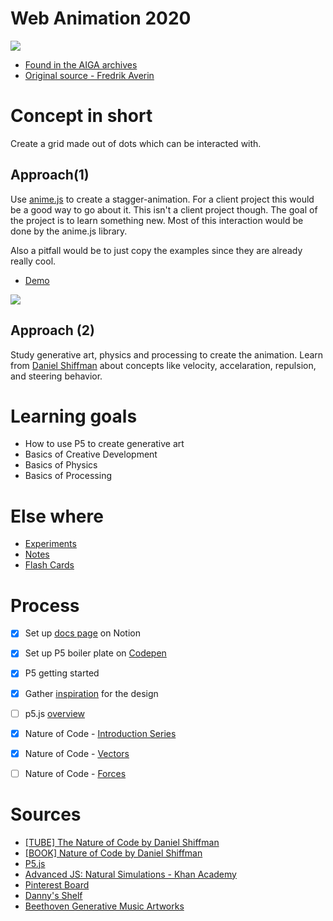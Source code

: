 # Web Animation 2020

![](https://s3.us-west-2.amazonaws.com/secure.notion-static.com/b4c8e89c-953d-42fc-894d-7e7fae77b2ac/Untitled.png?X-Amz-Algorithm=AWS4-HMAC-SHA256&X-Amz-Credential=AKIAT73L2G45O3KS52Y5%2F20200507%2Fus-west-2%2Fs3%2Faws4_request&X-Amz-Date=20200507T194931Z&X-Amz-Expires=86400&X-Amz-Signature=ef6962a9bd7379e4823b9e96b66d1699919a0f404cfb4c4462873a642fa39777&X-Amz-SignedHeaders=host&response-content-disposition=filename%20%3D%22Untitled.png%22)
- [Found in the AIGA archives](https://designarchives.aiga.org/#/entries/%2Bcredits%3A%22Fredrik%20Averin%22/_/detail/relevance/asc/0/7/22079/after-the-mass-age/1)
- [Original source - Fredrik Averin](http://www.fredrikaverin.com/book/after-the-mass-age-by-chris-riley/)

# Concept in short
Create a grid made out of dots which can be interacted with.



## Approach(1)
Use [anime.js](https://animejs.com/) to create a stagger-animation. For a client project this would be a good way to go about it. This isn't a client project though. The goal of the project is to learn something new. Most of this interaction would be done by the anime.js library.

Also a pitfall would be to just copy the examples since they are already really cool.

- [Demo](https://codepen.io/juliangarnier/pen/XvjWvx?editors=1010)

![](https://s3.us-west-2.amazonaws.com/secure.notion-static.com/7d566b3c-cfc3-405b-9918-c28cb08443a4/a82211f5fb3f8c8cbbf761591b6afd17.gif?X-Amz-Algorithm=AWS4-HMAC-SHA256&X-Amz-Credential=AKIAT73L2G45O3KS52Y5%2F20200507%2Fus-west-2%2Fs3%2Faws4_request&X-Amz-Date=20200507T195217Z&X-Amz-Expires=86400&X-Amz-Signature=47f23292bd645d777d2257dcab5d42b46abf6b95aba7983ef9fc1b8efb709ecc&X-Amz-SignedHeaders=host&response-content-disposition=filename%20%3D%22a82211f5fb3f8c8cbbf761591b6afd17.gif%22)

## Approach (2)
Study generative art, physics and processing to create the animation. Learn from [Daniel Shiffman](https://www.youtube.com/user/shiffman/playlists?view=50&sort=dd&shelf_id=6T) about concepts like velocity, accelaration, repulsion, and steering behavior.

# Learning goals
- How to use P5 to create generative art
- Basics of Creative Development
- Basics of Physics
- Basics of Processing

# Else where
- [Experiments](https://codepen.io/collection/DQaGxw)
- [Notes](https://www.notion.so/martijnkeesmaat/Nature-of-Code-58325dc7375b4601981f2d7b588a614e)
- [Flash Cards](https://quizlet.com/nl/507135038/processing-flash-cards/?new)

# Process
- [x] Set up [docs page](https://www.notion.so/martijnkeesmaat/Nature-of-Code-58325dc7375b4601981f2d7b588a614e) on Notion
- [x] Set up P5 boiler plate on [Codepen](https://codepen.io/collection/DQaGxw) 
- [x] P5 getting started
- [x] Gather [inspiration](https://nl.pinterest.com/mpkeesmaat/cmd-web-animation/) for the design
- [ ] p5.js [overview](https://github.com/processing/p5.js/wiki/p5.js-overview)
- [x] Nature of Code - [Introduction Series](https://www.youtube.com/watch?v=6vX8wT1G798&list=PLRqwX-V7Uu6YVljJvFRCyRM6mmF5wMPeE)
- [x] Nature of Code - [Vectors](https://www.youtube.com/watch?v=mWJkvxQXIa8&list=PLRqwX-V7Uu6ZwSmtE13iJBcoI-r4y7iEc)
- [ ] Nature of Code - [Forces](https://www.youtube.com/watch?v=II1A3bBo6gM&list=PLRqwX-V7Uu6ZRrqLcQ5BkBKmBLiGD8n4O)


# Sources
- [[TUBE] The Nature of Code by Daniel Shiffman](https://www.youtube.com/user/shiffman/playlists?view=50&sort=dd&shelf_id=6T)
- [[BOOK] Nature of Code by Daniel Shiffman](https://natureofcode.com/book)
- [P5.js](https://p5js.org/get-started/)
- [Advanced JS: Natural Simulations - Khan Academy](https://www.khanacademy.org/computing/computer-programming/programming-natural-simulations)
- [Pinterest Board](https://nl.pinterest.com/mpkeesmaat/p/)
- [Danny's Shelf](https://www.goodreads.com/review/list/82448855?shelf=processing)
- [Beethoven Generative Music Artworks](https://www.behance.net/gallery/95942519/Beethoven-Generative-Music-Artworks?tracking_source=for_you_feed_user_published)